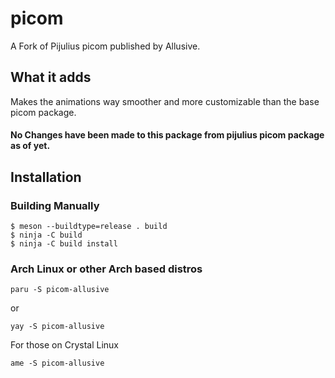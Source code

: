 # picom
A Fork of Pijulius picom published by Allusive.

## What it adds
Makes the animations way smoother and more customizable than the base picom package.

#### No Changes have been made to this package from pijulius picom package as of yet.


## Installation

### Building Manually
```
$ meson --buildtype=release . build
$ ninja -C build
$ ninja -C build install
```

### Arch Linux or other Arch based distros
```
paru -S picom-allusive
```
or
```
yay -S picom-allusive
```

For those on Crystal Linux

```
ame -S picom-allusive
```
